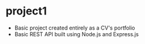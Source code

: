 # project1
+ Basic project created entirely as a CV's portfolio
+ Basic REST API built using Node.js and Express.js
